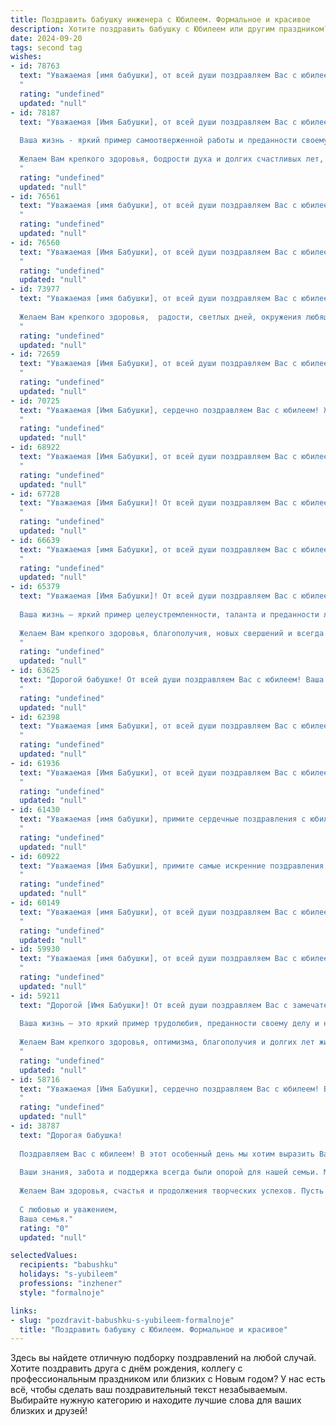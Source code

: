 ```yaml
---
title: Поздравить бабушку инженера с Юбилеем. Формальное и красивое
description: Хотите поздравить бабушку с Юбилеем или другим праздником? Наш ИИ создаст незабываемое поздравление, а вы обязательно выделитесь среди других.  
date: 2024-09-20
tags: second tag
wishes:
- id: 78763
  text: "Уважаемая [имя бабушки], от всей души поздравляем Вас с юбилеем! Желаем Вам крепкого здоровья, благополучия, тепла и радости в кругу близких. Ваш талант инженера,  ум,  силу духа,  и профессионализм всегда вызывали восхищение. Пусть Ваша жизнь будет наполнена только позитивом и счастливыми мгновениями!
  "
  rating: "undefined"
  updated: "null"
- id: 78187
  text: "Уважаемая [Имя Бабушки], от всей души поздравляем Вас с юбилеем!
  
  Ваша жизнь - яркий пример самоотверженной работы и преданности своему делу. Вы, как талантливый инженер, внесли неоценимый вклад в развитие [отрасль, в которой работала бабушка].
  
  Желаем Вам крепкого здоровья, бодрости духа и долгих счастливых лет,  окруженных любовью близких!
  "
  rating: "undefined"
  updated: "null"
- id: 76561
  text: "Уважаемая [имя бабушки], от всей души поздравляем Вас с юбилеем! Пусть этот день запомнится Вам светлыми мгновениями и радостными встречами. Ваша самоотверженная работа инженера – пример для многих, а Ваш богатый жизненный опыт служит бесценным наследием для будущих поколений. Желаем Вам крепкого здоровья, душевного покоя и множество счастливых дней в кругу близких людей!
  "
  rating: "undefined"
  updated: "null"
- id: 76560
  text: "Уважаемая [Имя Бабушки], от всей души поздравляем Вас с юбилеем! Желаем Вам крепкого здоровья, долгих лет жизни, семейного благополучия и радости. Пусть Ваши инженерные таланты и опыт продолжают приносить пользу и вдохновение!
  "
  rating: "undefined"
  updated: "null"
- id: 73977
  text: "Уважаемая [имя бабушки], от всей души поздравляем Вас с юбилеем!  Ваша жизнь – это яркий пример трудолюбия, преданности профессии и  неиссякаемой энергии.
  
  Желаем Вам крепкого здоровья,  радости, светлых дней, окружения любящих людей и  многих лет счастливой жизни!
  "
  rating: "undefined"
  updated: "null"
- id: 72659
  text: "Уважаемая [Имя Бабушки], от всей души поздравляем Вас с юбилеем! Желаем Вам крепкого здоровья, благополучия и процветания. Пусть Ваша жизнь будет наполнена радостью, любовью и заботой близких.  Особо хочется отметить Ваш профессионализм и вклад в развитие инженерной отрасли.  Вы - настоящий талант и вдохновение для многих!  С юбилеем!
  "
  rating: "undefined"
  updated: "null"
- id: 70725
  text: "Уважаемая [Имя Бабушки], сердечно поздравляем Вас с юбилеем! Желаем Вам крепкого здоровья, неиссякаемой энергии, семейного тепла и благополучия. Пусть каждый день Вашей жизни будет наполнен радостью, любовью и добрыми событиями. Ваш богатый инженерный опыт и талант всегда служили примером для подражания. Спасибо Вам за все!
  "
  rating: "undefined"
  updated: "null"
- id: 68922
  text: "Уважаемая [Имя Бабушки], от всей души поздравляем Вас с юбилеем!  Ваш многолетний труд и талант инженера  -  яркий пример преданности выбранному делу.  Ваша мудрость, доброта и душевное тепло всегда были и остаются для нас  бесценным подарком. Желаем Вам крепкого здоровья,  радости,  спокойствия и долгих лет счастливой жизни!
  "
  rating: "undefined"
  updated: "null"
- id: 67728
  text: "Уважаемая [Имя Бабушки]! От всей души поздравляем Вас с юбилеем! Ваша многолетняя работа инженером -  это яркий пример профессионализма,  трудолюбия и преданности своему делу. Желаем Вам крепкого здоровья,  радости,  счастья  и  многих  лет  жизни в окружении  любимых  людей!
  "
  rating: "undefined"
  updated: "null"
- id: 66639
  text: "Уважаемая [имя Бабушки], от всей души поздравляем Вас с юбилеем!  Ваша долгая и плодотворная жизнь, посвященная инженерному делу,  является примером для всех нас.  Мы восхищаемся Вашим умом,  творческим потенциалом и  неиссякаемой энергией.  Желаем Вам крепкого здоровья,  многих лет жизни,  радости и  счастья!
  "
  rating: "undefined"
  updated: "null"
- id: 65379
  text: "Уважаемая [Имя Бабушки]! От всей души поздравляем Вас с юбилеем!
  
  Ваша жизнь – яркий пример целеустремленности, таланта и преданности любимому делу.  Благодаря Вашим знаниям и опыту, Вы внесли неоценимый вклад в развитие [сфера деятельности, связанная с профессией инженера].
  
  Желаем Вам крепкого здоровья, благополучия, новых свершений и всегда оставаться такой же энергичной и мудрой!
  "
  rating: "undefined"
  updated: "null"
- id: 63625
  text: "Дорогой бабушке! От всей души поздравляем Вас с юбилеем! Ваша жизнь – это пример стойкости, таланта и преданности своему делу.  Как опытный инженер, Вы строили не только мосты и здания, но и крепкие семейные узы, которые всегда нас поддерживают. Желаем Вам крепкого здоровья, счастья, благополучия и ещё долгих лет, полных радости и любви!
  "
  rating: "undefined"
  updated: "null"
- id: 62398
  text: "Уважаемая [имя Бабушки], от всей души поздравляем Вас с юбилеем! Ваша жизнь – яркий пример таланта, упорства и преданности своему делу. За долгие годы работы инженером Вы внесли значительный вклад в развитие [сфера, где работала Бабушка], воплотив в жизнь множество идей и проектов.  Желаем Вам крепкого здоровья, благополучия, радости и долгих лет жизни, наполненных любовью и заботой близких!
  "
  rating: "undefined"
  updated: "null"
- id: 61936
  text: "Уважаемая [Имя Бабушки], от всей души поздравляем Вас с юбилеем!  Ваша жизнь - это яркий пример  преданности профессии инженера,  умноженного на  неиссякаемую энергию и  искреннюю любовь к жизни.  Желаем Вам крепкого здоровья,  радости,  счастья и  оставаться  такой же  молодой душой!
  "
  rating: "undefined"
  updated: "null"
- id: 61430
  text: "Уважаемая [имя бабушки], примите сердечные поздравления с юбилеем!  Ваша жизнь - яркий пример трудолюбия и таланта, воплощенный в профессии инженера. Желаем Вам крепкого здоровья, благополучия и радости в кругу близких. Пусть каждый день дарит Вам новые открытия и приятные мгновения.
  "
  rating: "undefined"
  updated: "null"
- id: 60922
  text: "Уважаемая [Имя Бабушки], примите самые искренние поздравления с юбилеем! Ваша жизнь - яркий пример целеустремленности и таланта, а профессия инженера стала для Вас не просто работой, а призванием.  Желаем Вам крепкого здоровья, неиссякаемой энергии и долгих лет, наполненных радостью и благополучием!
  "
  rating: "undefined"
  updated: "null"
- id: 60149
  text: "Уважаемая [имя Бабушки], от всей души поздравляем Вас с юбилеем!  Ваша долгая и плодотворная жизнь, посвященная инженерному делу,  является примером  трудолюбия,  интеллекта  и  преданности  профессии. Желаем  Вам  крепкого  здоровья,  радости  и  счастья  в  семейном  кругу,  а  также  многих  лет  жизни,  полных  ярких  впечатлений  и  благополучия.
  "
  rating: "undefined"
  updated: "null"
- id: 59930
  text: "Уважаемая [имя бабушки], от всей души поздравляем Вас с юбилеем!  Ваша жизнь - это яркий пример самоотверженности, трудолюбия и таланта. Мы глубоко ценим Ваш вклад в инженерное дело, вашу мудрость и преданность семье. Желаем Вам крепкого здоровья, неиссякаемой энергии и долгих лет жизни, наполненных радостью и счастьем!
  "
  rating: "undefined"
  updated: "null"
- id: 59211
  text: "Дорогой [Имя Бабушки]! От всей души поздравляем Вас с замечательным Юбилеем!
  
  Ваша жизнь – это яркий пример трудолюбия, преданности своему делу и невероятной жизненной энергии.  Благодаря Вашему таланту инженера и богатому опыту, Вы внесли неоценимый вклад в развитие [отрасль].
  
  Желаем Вам крепкого здоровья, оптимизма, благополучия и долгих лет жизни, наполненных радостью, заботой и любовью близких.
  "
  rating: "undefined"
  updated: "null"
- id: 58716
  text: "Уважаемая [Имя Бабушки], сердечно поздравляем Вас с юбилеем! Вы –  умный, талантливый и  опытный инженер, чей профессионализм и преданность работе всегда вызывали восхищение. Желаем Вам крепкого здоровья,  счастья, благополучия и радости в каждом дне Вашей жизни. Пусть близкие всегда радуют Вас своей любовью и заботой, а жизненный путь будет полон ярких моментов!
  "
  rating: "undefined"
  updated: "null"
- id: 38787
  text: "Дорогая бабушка!
  
  Поздравляем Вас с юбилеем! В этот особенный день мы хотим выразить Вам нашу глубокую благодарность и уважение. Ваши выдающиеся достижения как инженера вдохновляют и восхищают нас. Вы не только мастер своего дела, но и невероятный человек, обладающий мудростью и жизнелюбие.
  
  Ваши знания, забота и поддержка всегда были опорой для нашей семьи. Мы гордимся тем, что являемся Вашими внуками, и готовы следовать Вашему примеру.
  
  Желаем Вам здоровья, счастья и продолжения творческих успехов. Пусть каждый новый день приносит радость и вдохновение!
  
  С любовью и уважением,
  Ваша семья."
  rating: "0"
  updated: "null"

selectedValues:
  recipients: "babushku"
  holidays: "s-yubileem"
  professions: "inzhener"
  style: "formalnoje"

links:
- slug: "pozdravit-babushku-s-yubileem-formalnoje"
  title: "Поздравить бабушку с Юбилеем. Формальное и красивое"
---
```


Здесь вы найдете отличную подборку поздравлений на любой случай. 
Хотите поздравить друга с днём рождения, коллегу с профессиональным праздником или близких с Новым годом? У нас есть всё, чтобы сделать ваш поздравительный текст незабываемым. Выбирайте нужную категорию и находите лучшие слова для ваших близких и друзей!
